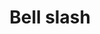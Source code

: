 ---
title: Bell slash
tags: ["bell", "slash", "notification", "mute", "disable", "quiet"]
icon: bell-slash
svg: '<svg xmlns="http://www.w3.org/2000/svg" width="24" height="24" fill="none" viewBox="0 0 24 24" stroke-width="1.5" stroke-linecap="round" stroke-linejoin="round" stroke="currentColor"><path d="M15.019 17h-6.04m6.04 0h3.614c1.876 0 1.559-1.86.61-2.804-1.903-1.89-1.242-5.145-1.78-7.66M15.02 17c0 1.925-.648 4-3.02 4s-3.02-2.075-3.02-4m0 0H7m-4 4 4-4M21 3l-3.536 3.536m0 0L7 17m8.5-13.312C14.687 3.253 13.563 3 12 3c-8.68 0-3.826 7.8-7.244 11.196a2.7 2.7 0 0 0-.626.99"/></svg>'
---
